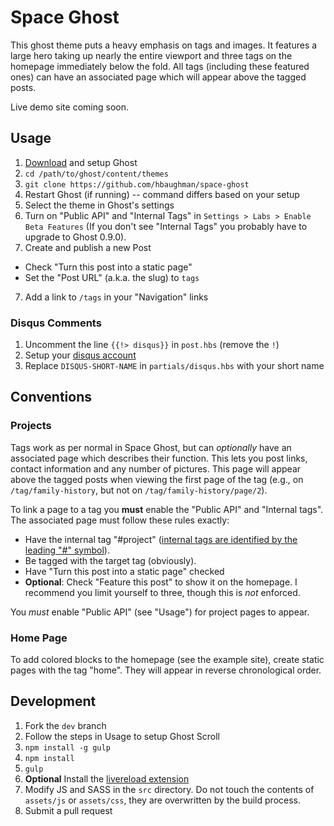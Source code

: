 # Space Ghost

This ghost theme puts a heavy emphasis on tags and images. It features a large
hero taking up nearly the entire viewport and three tags on the homepage
immediately below the fold. All tags (including these featured ones) can have an
associated page which will appear above the tagged posts.

Live demo site coming soon.


## Usage
1. [Download](https://ghost.org/developers/) and setup Ghost
2. `cd /path/to/ghost/content/themes`
3. `git clone https://github.com/hbaughman/space-ghost`
4. Restart Ghost (if running) -- command differs based on your setup
5. Select the theme in Ghost's settings
6. Turn on "Public API" and "Internal Tags" in `Settings > Labs > Enable Beta
   Features` (If you don't see "Internal Tags" you probably have to upgrade to
   Ghost 0.9.0).
6. Create and publish a new Post
  - Check "Turn this post into a static page"
  - Set the "Post URL" (a.k.a. the slug) to `tags`
7. Add a link to `/tags` in your "Navigation" links


### Disqus Comments
1. Uncomment the line `{{!> disqus}}` in `post.hbs` (remove the `!`)
2. Setup your [disqus account](https://disqus.com/)
3. Replace `DISQUS-SHORT-NAME` in `partials/disqus.hbs` with your short name


## Conventions

### Projects

Tags work as per normal in Space Ghost, but can *optionally* have an associated
page which describes their function. This lets you post links, contact
information and any number of pictures. This page will appear above the tagged
posts when viewing the first page of the tag (e.g., on `/tag/family-history`,
but not on `/tag/family-history/page/2`).

To link a page to a tag you **must** enable the "Public API" and "Internal
tags". The associated page must follow these rules exactly:

- Have the internal tag "#project" ([internal tags are identified by the leading
  "#" symbol](http://support.ghost.org/internal-tags-beta/)).
- Be tagged with the target tag (obviously).
- Have "Turn this post into a static page" checked
- **Optional**: Check "Feature this post" to show it on the homepage. I
  recommend you limit yourself to three, though this is *not* enforced.

You *must* enable "Public API" (see "Usage") for project pages to appear. 

### Home Page

To add colored blocks to the homepage (see the example site), create static
pages with the tag "home". They will appear in reverse chronological order.


## Development
1. Fork the `dev` branch
2. Follow the steps in Usage to setup Ghost Scroll
3. `npm install -g gulp`
4. `npm install`
5. `gulp`
6. **Optional** Install the [livereload extension](https://chrome.google.com/webstore/detail/livereload/jnihajbhpnppcggbcgedagnkighmdlei?hl=en)
7. Modify JS and SASS in the `src` directory. Do not touch the contents of
   `assets/js` or `assets/css`, they are overwritten by the build process.
8. Submit a pull request

